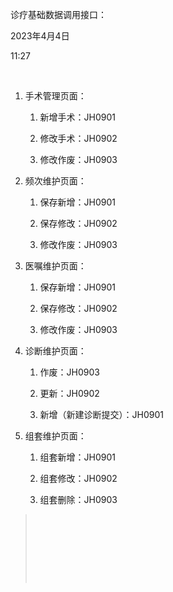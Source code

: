 诊疗基础数据调用接口：

2023年4月4日

11:27

 

1.  手术管理页面：

    1.  新增手术：JH0901

    2.  修改手术：JH0902

    3.  修改作废：JH0903

2.  频次维护页面：

    1.  保存新增：JH0901

    2.  保存修改：JH0902

    3.  修改作废：JH0903

3.  医嘱维护页面：

    1.  保存新增：JH0901

    2.  保存修改：JH0902

    3.  修改作废：JH0903

4.  诊断维护页面：

    1.  作废：JH0903

    2.  更新：JH0902

    3.  新增（新建诊断提交）：JH0901

5.  组套维护页面：

    1.  组套新增：JH0901

    2.  组套修改：JH0902

    3.  组套删除：JH0903

>  
>
>  
>
>  
>
>  
